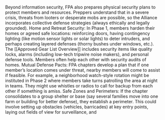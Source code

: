 Beyond information security, FPA also prepares physical security plans to protect members and resources. Preppers understand that in a severe crisis, threats from looters or desperate mobs are possible, so the Alliance incorporates collective defense strategies (always ethically and legally grounded). Home and Retreat Security: In Phase 1, members harden their homes or agreed safe locations: reinforcing doors, having contingency lighting (like motion sensor lights or solar lights) to deter intruders, and perhaps creating layered defenses (thorny bushes under windows, etc.). The [[Approved Gear List Overview]] includes security items like quality locks, alarms (including low-tech tripwire noise makers), and personal defense tools. Members often help each other with security audits of homes. Mutual Defense Pacts: FPA chapters develop a plan that if one member’s location comes under threat, nearby members will come to assist if feasible. For example, a neighborhood watch-style rotation might be instituted in Phase 2 where members take turns patrolling the area at night in teams. They might use whistles or radios to call for backup from each other if something is amiss. Safe Zones and Perimeters: If the chapter consolidates to a group shelter or base (say several families move into one farm or building for better defense), they establish a perimeter. This could involve setting up obstacles (vehicles, barricades) at key entry points, laying out fields of view for surveillance, and